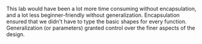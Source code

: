 This lab would have been a lot more time consuming without encapsulation, and a lot less beginner-friendly without generalization.
Encapsulation ensured that we didn't have to type the basic shapes for every function. Generalization (or parameters) granted control over the finer aspects of the design. 